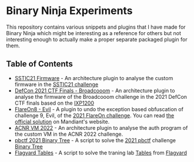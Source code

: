 # Binary Ninja Experiments

This repository contains various snippets and plugins that I have made for Binary Ninja which might be interesting as a reference for others but not interesting enough to actually make a proper separate packaged plugin for them.

## Table of Contents

* [SSTIC21 Firmware](arch_sstic21_fw) - An architecture plugin to analyse the custom firmware in the [SSTIC21 challenge](https://www.sstic.org/2021/challenge/)
* [DefCon 2021 CTF Finals - Broadcooom](arch_ooows_broadcooom) - An architecture plugin to analyse the firmware of the Broadcooom challenge in the 2021 DefCon CTF finals based on the [IXP1200](https://en.wikipedia.org/wiki/IXP1200)
* [FlareOn8 - Evil](script_flareon8_evil) - A plugin to undo the exception based obfuscation of challenge 9, Evil, of the [2021 FlareOn challenge](https://2021.flare-on.com). You can read [the official solution](https://www.mandiant.com/resources/flare-on-8-challenge-solutions) on Mandiant's website.
* [ACNR VM 2022](arch_acnr_vm) - An architecture plugin to analyse the auth program of the custom VM in the ACNR 2022 challenge.
* [pbctf 2021 Binary Tree](script_pbctf_bintree) - A script to solve the [2021 pbctf](https://ctftime.org/event/1371) challenge [Binary Tree](https://ctftime.org/task/17581)
* [Flagyard Tables](script_flagyard_tables) - A script to solve the traning lab [Tables](https://flagyard.com/labs/training-labs/3/challenges/0477aaea-49cb-4ff8-82ba-2068830e8967) from [Flagyard](https://flagyard.com/)
